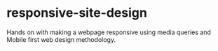 # responsive-site-design

Hands on with making a webpage responsive using media queries and Mobile first web design methodology.
